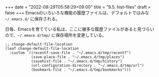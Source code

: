 +++
date = "2022-08-29T05:58:29+09:00"
title = "9.5. hist-files"
draft = false
+++
Emacsのいろいろな機能の履歴ファイルは、デフォルトではみな `~/.emacs.d/` に保存される。

日毎、Emacsを育てている私は、ここに雑多な履歴ファイルがあると見づらいので、`~/.emace.d/tmp/` に保存場所を変更している。

```elisp
;; change-default-file-location
(leaf change-default-file-location
  :custom `((recentf-save-file . "~/.emacs.d/tmp/recentf")
			(save-place-file . "~/.emacs.d/tmp/places")
			(savehist-file . "~/.emacs.d/tmp/history")
			(url-configuration-directory . "~/.emacs.d/tmp/url")
			(bookmark-file . "~/.emacs.d/tmp/bookmarks")))
```
